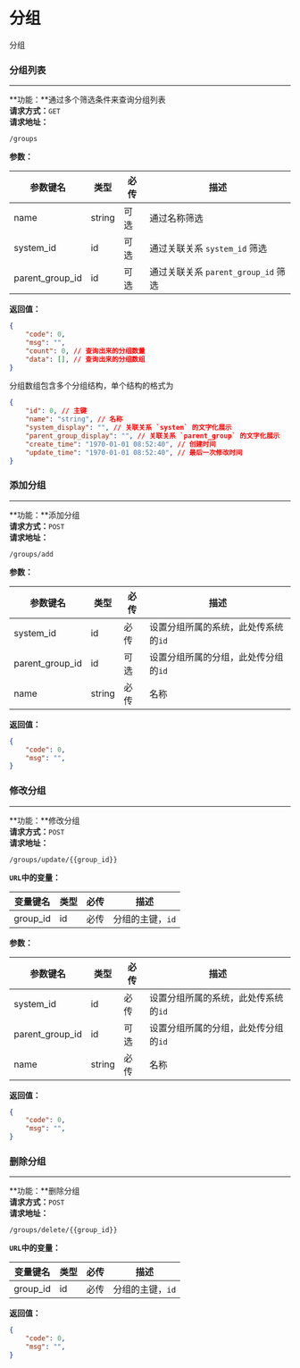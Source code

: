# 分组  
分组






### 分组列表  
----
**功能：**通过多个筛选条件来查询分组列表  
**请求方式：**`GET`  
**请求地址：**  
```
/groups  
```
**参数：**  

|参数键名|类型|必传|描述|
|----|----|----|----|
|name|string|可选|通过名称筛选|
|system_id|id|可选|通过关联关系 `system_id` 筛选|
|parent_group_id|id|可选|通过关联关系 `parent_group_id` 筛选|

**返回值：**  
```json
{
    "code": 0,
    "msg": "",
    "count": 0, // 查询出来的分组数量
    "data": [], // 查询出来的分组数组
}
```
分组数组包含多个分组结构，单个结构的格式为
```json
{
    "id": 0, // 主键
    "name": "string", // 名称 
    "system_display": "", // 关联关系 `system` 的文字化展示
    "parent_group_display": "", // 关联关系 `parent_group` 的文字化展示
    "create_time": "1970-01-01 08:52:40", // 创建时间
    "update_time": "1970-01-01 08:52:40", // 最后一次修改时间
}
```









### 添加分组 
----
**功能：**添加分组  
**请求方式：**`POST`  
**请求地址：**  
```
/groups/add  
```
**参数：**  

|参数键名|类型|必传|描述|
|----|----|----|----|
|system_id|id|必传|设置分组所属的系统，此处传系统的`id`|
|parent_group_id|id|可选|设置分组所属的分组，此处传分组的`id`|
|name|string|必传|名称|

**返回值：**  
```json
{
    "code": 0,
    "msg": "",
}
```












### 修改分组 
----
**功能：**修改分组  
**请求方式：**`POST`  
**请求地址：**  
```
/groups/update/{{group_id}}  
```
**`URL`中的变量：**  

|变量键名|类型|必传|描述|
|----|----|----|----|
|group_id|id|必传|分组的主键，`id`|

**参数：**  

|参数键名|类型|必传|描述|
|----|----|----|----|
|system_id|id|必传|设置分组所属的系统，此处传系统的`id`|
|parent_group_id|id|可选|设置分组所属的分组，此处传分组的`id`|
|name|string|必传|名称|

**返回值：**  
```json
{
    "code": 0,
    "msg": "",
}
```













### 删除分组 
----
**功能：**删除分组  
**请求方式：**`POST`  
**请求地址：**  
```
/groups/delete/{{group_id}}  
```
**`URL`中的变量：**  

|变量键名|类型|必传|描述|
|----|----|----|----|
|group_id|id|必传|分组的主键，`id`|

**返回值：**  
```json
{
    "code": 0,
    "msg": "",
}

```




